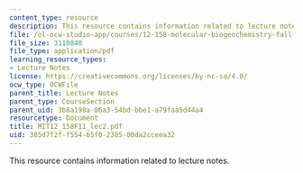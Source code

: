 ```yaml
---
content_type: resource
description: This resource contains information related to lecture notes.
file: /ol-ocw-studio-app/courses/12-158-molecular-biogeochemistry-fall-2011/385d7f2ff55465f0238500da2cceea32_MIT12_158F11_lec2.pdf
file_size: 3110840
file_type: application/pdf
learning_resource_types:
- Lecture Notes
license: https://creativecommons.org/licenses/by-nc-sa/4.0/
ocw_type: OCWFile
parent_title: Lecture Notes
parent_type: CourseSection
parent_uid: 3b8a198a-06a3-54bd-bbe1-a79faa5d44a4
resourcetype: Document
title: MIT12_158F11_lec2.pdf
uid: 385d7f2f-f554-65f0-2385-00da2cceea32
---
```

This resource contains information related to lecture notes.